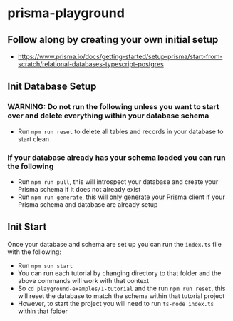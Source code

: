 # prisma-playground

## Follow along by creating your own initial setup
- https://www.prisma.io/docs/getting-started/setup-prisma/start-from-scratch/relational-databases-typescript-postgres

## Init Database Setup
### WARNING: Do not run the following unless you want to start over and delete everything within your database schema
- Run `npm run reset` to delete all tables and records in your database to start clean
### If your database already has your schema loaded you can run the following
- Run `npm run pull`, this will introspect your database and create your Prisma schema if it does not already exist
- Run `npm run generate`, this will only generate your Prisma client if your Prisma schema and database are already setup

## Init Start
Once your database and schema are set up you can run the `index.ts` file with the following:
- Run `npm sun start`
- You can run each tutorial by changing directory to that folder and the above commands will work with that context
- So `cd playground-examples/1-tutorial` and the run `npm run reset`, this will reset the database to match the schema within that tutorial project
- However, to start the project you will need to run `ts-node index.ts` within that folder